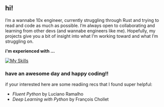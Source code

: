 ## hi!

I’m a wannabe 10x engineer, currently struggling through Rust and trying to read and code as much as possible. I’m always open to collaborating and learning from other devs (and wannabe engineers like me). Hopefully, my projects give you a bit of insight into what I’m working toward and what I’m struggling on.

**i'm experienced with ...**

[![My Skills](https://skillicons.dev/icons?i=py,ts,rust,next,fastapi,react,docker,mongo,remix,actix,tailwind,js,java,html,css,mysql,sqlite)](https://skillicons.dev)

### **have an awesome day and happy coding!!**

if your interested here are some readiing recs that I found super helpful:
- <i>Fluent Python</i> by Luciano Ramalho
- <i>Deep Learning with Python</i> by François Chollet
